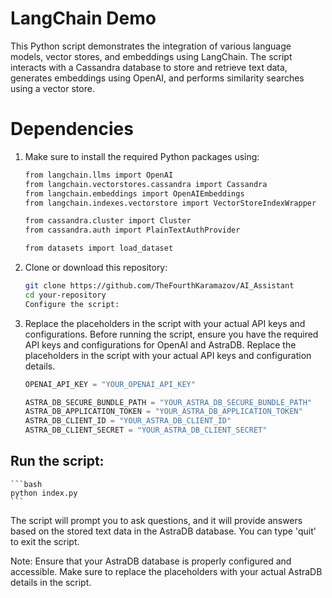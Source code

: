 # LangChain Demo

This Python script demonstrates the integration of various language models, vector stores, and embeddings using LangChain. The script interacts with a Cassandra database to store and retrieve text data, generates embeddings using OpenAI, and performs similarity searches using a vector store.


# Dependencies
1. Make sure to install the required Python packages using:

    ```bash 
    from langchain.llms import OpenAI
    from langchain.vectorstores.cassandra import Cassandra
    from langchain.embeddings import OpenAIEmbeddings
    from langchain.indexes.vectorstore import VectorStoreIndexWrapper

    from cassandra.cluster import Cluster
    from cassandra.auth import PlainTextAuthProvider

    from datasets import load_dataset
    ```
2. Clone or download this repository:
    ```bash
    git clone https://github.com/TheFourthKaramazov/AI_Assistant
    cd your-repository
    Configure the script:
    ```

3. Replace the placeholders in the script with your actual API keys and configurations.
Before running the script, ensure you have the required API keys and configurations for OpenAI and AstraDB. Replace the placeholders in the script with your actual API keys and configuration details.

    ```python
    OPENAI_API_KEY = "YOUR_OPENAI_API_KEY"

    ASTRA_DB_SECURE_BUNDLE_PATH = "YOUR_ASTRA_DB_SECURE_BUNDLE_PATH"
    ASTRA_DB_APPLICATION_TOKEN = "YOUR_ASTRA_DB_APPLICATION_TOKEN"
    ASTRA_DB_CLIENT_ID = "YOUR_ASTRA_DB_CLIENT_ID"
    ASTRA_DB_CLIENT_SECRET = "YOUR_ASTRA_DB_CLIENT_SECRET"
    ```
## Run the script:

    ```bash
    python index.py
    ```
The script will prompt you to ask questions, and it will provide answers based on the stored text data in the AstraDB database. You can type 'quit' to exit the script.

Note: Ensure that your AstraDB database is properly configured and accessible. Make sure to replace the placeholders with your actual AstraDB details in the script.